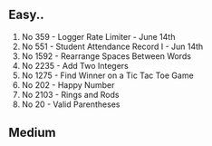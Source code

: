 ## Easy..
1. No 359 - Logger Rate Limiter  - June 14th
2. No 551 - Student Attendance Record I - Jun 14th
3. No 1592 - Rearrange Spaces Between Words
4. No 2235 - Add Two Integers
5. No 1275 - Find Winner on a Tic Tac Toe Game
6. No 202 - Happy Number
7. No 2103 - Rings and Rods
8. No 20 - Valid Parentheses

## Medium 